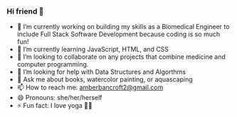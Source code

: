 ### Hi friend 👋

- 🔭 I’m currently working on building my skills as a Biomedical Engineer to include Full Stack Software Development because coding is so much fun!
- 🌱 I’m currently learning JavaScript, HTML, and CSS
- 👯 I’m looking to collaborate on any projects that combine medicine and computer programming. 
- 🤔 I’m looking for help with Data Structures and Algorthms 
- 💬 Ask me about books, watercolor painting, or aquascaping 
- 📫 How to reach me: amberbancroft2@gmail.com
- 😄 Pronouns: she/her/herself
- ⚡ Fun fact: I love yoga 🧘‍♀️
